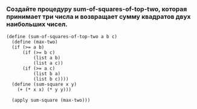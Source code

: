 ### Создайте процедуру sum-of-squares-of-top-two, которая принимает три числа и возвращает сумму квадратов двух наибольших чисел.

```
(define (sum-of-squares-of-top-two a b c)
  (define (max-two)
  (if (>= a b)
      (if (>= b c)
          (list a b)
          (list a c))
      (if (>= a c)
          (list b a)
          (list b c))))
  (define (sum-square x y)
    (+ (* x x) (* y y)))

  (apply sum-square (max-two)))
  ```
